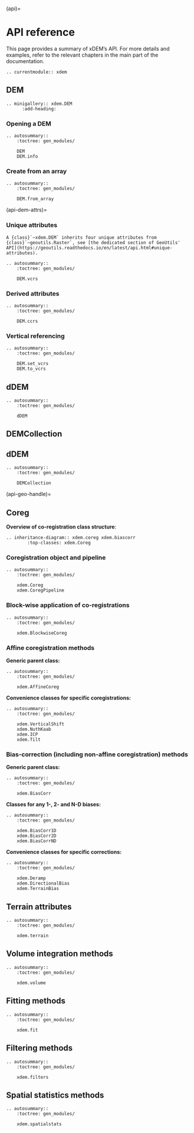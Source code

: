 (api)=

# API reference


This page provides a summary of xDEM’s API.
For more details and examples, refer to the relevant chapters in the main part of the
documentation.

```{eval-rst}
.. currentmodule:: xdem
```

## DEM

```{eval-rst}
.. minigallery:: xdem.DEM
      :add-heading:
```

### Opening a DEM

```{eval-rst}
.. autosummary::
    :toctree: gen_modules/

    DEM
    DEM.info
```

### Create from an array

```{eval-rst}
.. autosummary::
    :toctree: gen_modules/

    DEM.from_array
```

(api-dem-attrs)=

### Unique attributes

```{note}
A {class}`~xdem.DEM` inherits four unique attributes from {class}`~geoutils.Raster`, see [the dedicated section of GeoUtils' API](https://geoutils.readthedocs.io/en/latest/api.html#unique-attributes).
```

```{eval-rst}
.. autosummary::
    :toctree: gen_modules/

    DEM.vcrs
```

### Derived attributes

```{eval-rst}
.. autosummary::
    :toctree: gen_modules/

    DEM.ccrs
```

### Vertical referencing

```{eval-rst}
.. autosummary::
    :toctree: gen_modules/

    DEM.set_vcrs
    DEM.to_vcrs
```

## dDEM

```{eval-rst}
.. autosummary::
    :toctree: gen_modules/

    dDEM
```

## DEMCollection

## dDEM

```{eval-rst}
.. autosummary::
    :toctree: gen_modules/

    DEMCollection
```

(api-geo-handle)=

## Coreg

**Overview of co-registration class structure**:

```{eval-rst}
.. inheritance-diagram:: xdem.coreg xdem.biascorr
        :top-classes: xdem.Coreg
```

### Coregistration object and pipeline

```{eval-rst}
.. autosummary::
    :toctree: gen_modules/

    xdem.Coreg
    xdem.CoregPipeline
```

### Block-wise application of co-registrations

```{eval-rst}
.. autosummary::
    :toctree: gen_modules/

    xdem.BlockwiseCoreg
```

### Affine coregistration methods


**Generic parent class:**

```{eval-rst}
.. autosummary::
    :toctree: gen_modules/

    xdem.AffineCoreg
```

**Convenience classes for specific coregistrations:**

```{eval-rst}
.. autosummary::
    :toctree: gen_modules/

    xdem.VerticalShift
    xdem.NuthKaab
    xdem.ICP
    xdem.Tilt
```

### Bias-correction (including non-affine coregistration) methods

**Generic parent class:**

```{eval-rst}
.. autosummary::
    :toctree: gen_modules/

    xdem.BiasCorr
```

**Classes for any 1-, 2- and N-D biases:**

```{eval-rst}
.. autosummary::
    :toctree: gen_modules/

    xdem.BiasCorr1D
    xdem.BiasCorr2D
    xdem.BiasCorrND
```

**Convenience classes for specific corrections:**

```{eval-rst}
.. autosummary::
    :toctree: gen_modules/

    xdem.Deramp
    xdem.DirectionalBias
    xdem.TerrainBias
```

## Terrain attributes

```{eval-rst}
.. autosummary::
    :toctree: gen_modules/

    xdem.terrain
```

## Volume integration methods

```{eval-rst}
.. autosummary::
    :toctree: gen_modules/

    xdem.volume
```

## Fitting methods

```{eval-rst}
.. autosummary::
    :toctree: gen_modules/

    xdem.fit
```

## Filtering methods

```{eval-rst}
.. autosummary::
    :toctree: gen_modules/

    xdem.filters
```

## Spatial statistics methods

```{eval-rst}
.. autosummary::
    :toctree: gen_modules/

    xdem.spatialstats
```
